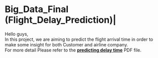 # Big_Data_Final (Flight_Delay_Prediction)|

Hello guys,  
In this project, we are aiming to predict the flight arrival time in order to make some insight for both Customer and airline company.  
For more detail Please refer to the [**predicting delay time**](https://github.com/johnny880624/Big_Data_Final/blob/main/predicting%20delay%20time.pdf) PDF file.  

